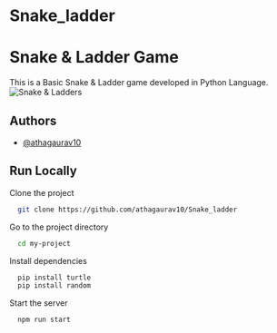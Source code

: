 # Snake_ladder

# Snake & Ladder Game

This is a Basic Snake & Ladder game developed in Python Language.
<img src="https://i.pinimg.com/736x/5d/89/12/5d8912e65a4228934c9c8d35f957365b.jpg" alt="Snake & Ladders">
## Authors

- [@athagaurav10](https://www.github.com/athagaurav10)

  
## Run Locally

Clone the project

```bash
  git clone https://github.com/athagaurav10/Snake_ladder
```

Go to the project directory

```bash
  cd my-project
```

Install dependencies

```bash
  pip install turtle
  pip install random 
```

Start the server

```bash
  npm run start
```
